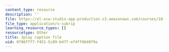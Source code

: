 ```yaml
---
content_type: resource
description: ''
file: https://ol-ocw-studio-app-production.s3.amazonaws.com/courses/18-065-matrix-methods-in-data-analysis-signal-processing-and-machine-learning-spring-2018/0f86f7f7f4515c89b47fef4ff6640f9a_feb9j65Iz4w.vtt
file_type: application/x-subrip
learning_resource_types: []
resourcetype: Other
title: 3play caption file
uid: 0f86f7f7-f451-5c89-b47f-ef4ff6640f9a
---
```


